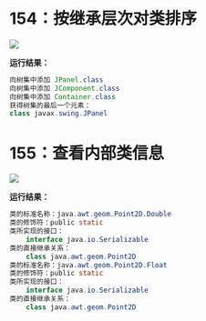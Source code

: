 # 154：按继承层次对类排序

<img src="http://image.renkaigis.com/keepcoding/2017111801.png">

**运行结果：**

```java
向树集中添加 JPanel.class
向树集中添加 JComponent.class
向树集中添加 Container.class
获得树集的最后一个元素：
class javax.swing.JPanel
```

# 155：查看内部类信息

<img src="http://image.renkaigis.com/keepcoding/2017111802.png">

**运行结果：**

```java
类的标准名称：java.awt.geom.Point2D.Double
类的修饰符：public static
类所实现的接口：
	interface java.io.Serializable
类的直接继承关系：
	class java.awt.geom.Point2D
类的标准名称：java.awt.geom.Point2D.Float
类的修饰符：public static
类所实现的接口：
	interface java.io.Serializable
类的直接继承关系：
	class java.awt.geom.Point2D
```

